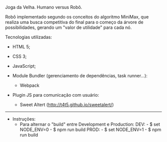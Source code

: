 Joga da Velha. Humano versus Robô.

Robô implementado segundo os conceitos do algoritmo MiniMax, que realiza uma busca competitiva do final para o começo da árvore de possibilidades, gerando um "valor de utilidade" para cada nó.

Tecnologias utilizadas:

- HTML 5;
- CSS 3;
- JavaScript;

- Module Bundler (gerenciamento de dependências, task runner...):
    - Webpack

- Plugin JS para comunicação com usuário:
    - Sweet Altert (http://t4t5.github.io/sweetalert/)

******

- Instruções:
  - Para alternar o "build" entre Development e Production:
      DEV:
        - $ set NODE_ENV=0
        - $ npm run build
      PROD:
        - $ set NODE_ENV=1
        - $ npm run build
